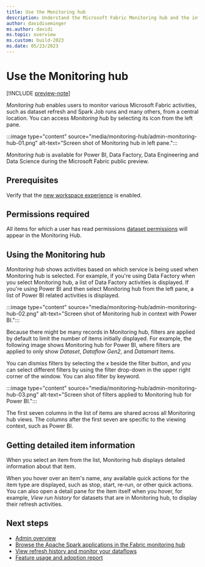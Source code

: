 ```yaml
---
title: Use the Monitoring hub
description: Understand the Microsoft Fabric Monitoring hub and the information it provides.
author: davidiseminger
ms.author: davidi
ms.topic: overview
ms.custom: build-2023
ms.date: 05/23/2023
---
```


# Use the Monitoring hub

[!INCLUDE [preview-note](../includes/preview-note.md)]

*Monitoring hub* enables users to monitor various Microsoft Fabric activities, such as dataset refresh and Spark Job runs and many others, from a central location. You can access *Monitoring hub* by selecting its icon from the left pane.

:::image type="content" source="media/monitoring-hub/admin-monitoring-hub-01.png" alt-text="Screen shot of Monitoring hub in left pane.":::

*Monitoring hub* is available for Power BI, Data Factory, Data Engineering and Data Science during the Microsoft Fabric public preview. 

## Prerequisites

Verify that the [new workspace experience](portal-workspace.md#create-workspaces-new-workspace-experience) is enabled.

## Permissions required

All items for which a user has read permissions [dataset permissions](/power-bi/connect-data/service-datasets-permissions#what-are-the-dataset-permissions) will appear in the Monitoring Hub.

## Using the Monitoring hub

*Monitoring hub* shows activities based on which service is being used when Monitoring hub is selected. For example, if you're using Data Factory when you select Monitoring hub, a list of Data Factory activities is displayed. If you're using Power BI and then select Monitoring hub from the left pane, a list of Power BI related activities is displayed. 

:::image type="content" source="media/monitoring-hub/admin-monitoring-hub-02.png" alt-text="Screen shot of Monitoring hub in context with Power BI.":::

Because there might be many records in Monitoring hub, filters are applied by default to limit the number of items initially displayed. For example, the following image shows Monitoring hub for Power BI, where filters are applied to only show *Dataset*, *Dataflow Gen2*, and *Datamart* items.

You can dismiss filters by selecting the *x* beside the filter button, and you can select different filters by using the filter drop-down in the upper right corner of the window. You can also filter by keyword. 

:::image type="content" source="media/monitoring-hub/admin-monitoring-hub-03.png" alt-text="Screen shot of filters applied to Monitoring hub for Power BI.":::

The first seven columns in the list of items are shared across all Monitoring hub views. The columns after the first seven are specific to the viewing context, such as Power BI. 

## Getting detailed item information

When you select an item from the list, Monitoring hub displays detailed information about that item. 

When you hover over an item's name, any available quick actions for the item type are displayed, such as stop, start, re-run, or other quick actions. You can also open a detail pane for the item itself when you hover, for example, *View run history* for datasets that are in Monitoring hub, to display their refresh activities. 


## Next steps

* [Admin overview](microsoft-fabric-admin.md)
* [Browse the Apache Spark applications in the Fabric monitoring hub](../data-engineering/browse-spark-applications-monitoring-hub.md)
* [View refresh history and monitor your dataflows](../data-factory/dataflows-gen2-monitor.md)
* [Feature usage and adoption report](feature-usage-adoption.md)
